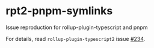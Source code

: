 # rpt2-pnpm-symlinks
Issue reproduction for rollup-plugin-typescript and pnpm

For details, read `rollup-plugin-typescript2` issue [#234](https://github.com/ezolenko/rollup-plugin-typescript2/issues/234).
